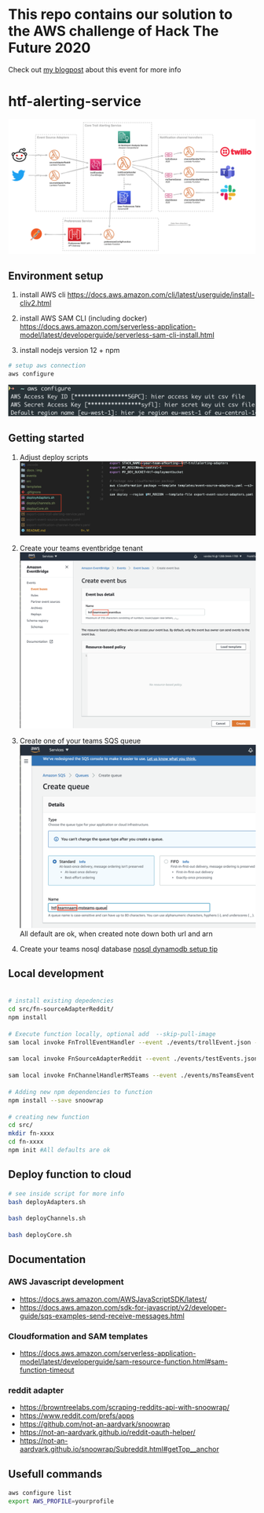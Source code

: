 # This repo contains our solution to the AWS challenge of Hack The Future 2020
Check out [my blogpost](https://blog.candaele.dev/hackthefuture/) about this event for more info


# htf-alerting-service

![Full Solution Architecture](docs/img/full-architecture.png)

## Environment setup

1. install AWS cli
https://docs.aws.amazon.com/cli/latest/userguide/install-cliv2.html

2. install AWS SAM CLI (including docker)
https://docs.aws.amazon.com/serverless-application-model/latest/developerguide/serverless-sam-cli-install.html

3. install nodejs version 12 + npm

```bash
# setup aws connection
aws configure
```

![ex](./docs/img/awsconfigure.png)

## Getting started

1. Adjust deploy scripts
![setup-1](./docs/img/setup-1.png)

2. Create your teams eventbridge tenant
![eventbridge](./docs/img/eventbus-creation.png)

3. Create one of your teams SQS queue
![sqs](./docs/img/sqsqueue2.png)
All default are ok, when created note down both url and arn

4. Create your teams nosql database
[nosql dynamodb setup tip](./docs/databasetip.md)


## Local development

```bash

# install existing depedencies
cd src/fn-sourceAdapterReddit/
npm install

# Execute function locally, optional add  --skip-pull-image 
sam local invoke FnTrollEventHandler --event ./events/trollEvent.json -t templates/core-troll-alerting-service.yaml

sam local invoke FnSourceAdapterReddit --event ./events/testEvents.json -t templates/event-source-adapters.yaml

sam local invoke FnChannelHandlerMSTeams --event ./events/msTeamsEvent.json -t templates/notification-channel-handlers.yaml --skip-pull-image

# Adding new npm dependencies to function
npm install --save snoowrap

# creating new function
cd src/
mkdir fn-xxxx
cd fn-xxxx
npm init #All defaults are ok

```

## Deploy function to cloud

```bash
# see inside script for more info
bash deployAdapters.sh

bash deployChannels.sh

bash deployCore.sh

```

## Documentation

### AWS Javascript development
* https://docs.aws.amazon.com/AWSJavaScriptSDK/latest/
* https://docs.aws.amazon.com/sdk-for-javascript/v2/developer-guide/sqs-examples-send-receive-messages.html

### Cloudformation and SAM templates
* https://docs.aws.amazon.com/serverless-application-model/latest/developerguide/sam-resource-function.html#sam-function-timeout

### reddit adapter
* https://browntreelabs.com/scraping-reddits-api-with-snoowrap/
* https://www.reddit.com/prefs/apps
* https://github.com/not-an-aardvark/snoowrap
* https://not-an-aardvark.github.io/reddit-oauth-helper/
* https://not-an-aardvark.github.io/snoowrap/Subreddit.html#getTop__anchor

## Usefull commands

```bash
aws configure list
export AWS_PROFILE=yourprofile
```
